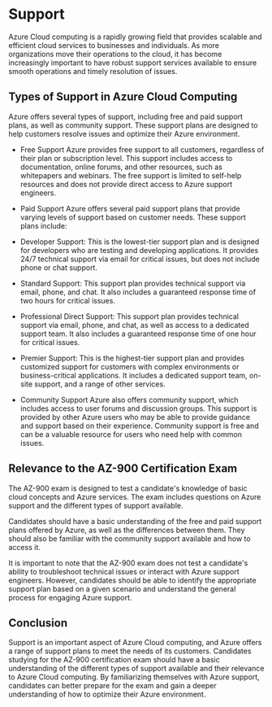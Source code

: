 # Support

Azure Cloud computing is a rapidly growing field that provides scalable and efficient cloud services to businesses and individuals. As more organizations move their operations to the cloud, it has become increasingly important to have robust support services available to ensure smooth operations and timely resolution of issues.

## Types of Support in Azure Cloud Computing

Azure offers several types of support, including free and paid support plans, as well as community support. These support plans are designed to help customers resolve issues and optimize their Azure environment.

+ Free Support
Azure provides free support to all customers, regardless of their plan or subscription level. This support includes access to documentation, online forums, and other resources, such as whitepapers and webinars. The free support is limited to self-help resources and does not provide direct access to Azure support engineers.

+ Paid Support
Azure offers several paid support plans that provide varying levels of support based on customer needs. These support plans include:

* Developer Support: This is the lowest-tier support plan and is designed for developers who are testing and developing applications. It provides 24/7 technical support via email for critical issues, but does not include phone or chat support.

* Standard Support: This support plan provides technical support via email, phone, and chat. It also includes a guaranteed response time of two hours for critical issues.

* Professional Direct Support: This support plan provides technical support via email, phone, and chat, as well as access to a dedicated support team. It also includes a guaranteed response time of one hour for critical issues.

* Premier Support: This is the highest-tier support plan and provides customized support for customers with complex environments or business-critical applications. It includes a dedicated support team, on-site support, and a range of other services.

+ Community Support
Azure also offers community support, which includes access to user forums and discussion groups. This support is provided by other Azure users who may be able to provide guidance and support based on their experience. Community support is free and can be a valuable resource for users who need help with common issues.

## Relevance to the AZ-900 Certification Exam

The AZ-900 exam is designed to test a candidate's knowledge of basic cloud concepts and Azure services. The exam includes questions on Azure support and the different types of support available.

Candidates should have a basic understanding of the free and paid support plans offered by Azure, as well as the differences between them. They should also be familiar with the community support available and how to access it.

It is important to note that the AZ-900 exam does not test a candidate's ability to troubleshoot technical issues or interact with Azure support engineers. However, candidates should be able to identify the appropriate support plan based on a given scenario and understand the general process for engaging Azure support.

## Conclusion

Support is an important aspect of Azure Cloud computing, and Azure offers a range of support plans to meet the needs of its customers. Candidates studying for the AZ-900 certification exam should have a basic understanding of the different types of support available and their relevance to Azure Cloud computing. By familiarizing themselves with Azure support, candidates can better prepare for the exam and gain a deeper understanding of how to optimize their Azure environment.